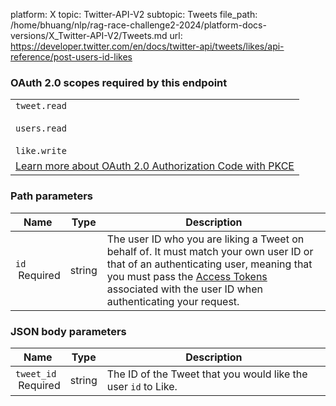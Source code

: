platform: X
topic: Twitter-API-V2
subtopic: Tweets
file_path: /home/bhuang/nlp/rag-race-challenge2-2024/platform-docs-versions/X_Twitter-API-V2/Tweets.md
url: https://developer.twitter.com/en/docs/twitter-api/tweets/likes/api-reference/post-users-id-likes

### OAuth 2.0 scopes required by this endpoint

|     |
| --- |
| `tweet.read`<br><br>`users.read`<br><br>`like.write` |
| [Learn more about OAuth 2.0 Authorization Code with PKCE](https://developer.twitter.com/en/docs/twitter-api/oauth2) |

### Path parameters

| Name | Type | Description |
| --- | --- | --- |
| `id`  <br> Required | string | The user ID who you are liking a Tweet on behalf of. It must match your own user ID or that of an authenticating user, meaning that you must pass the [Access Tokens](https://developer.twitter.com/en/docs/authentication/oauth-1-0a/obtaining-user-access-tokens) associated with the user ID when authenticating your request. |

  
  

### JSON body parameters

| Name | Type | Description |
| --- | --- | --- |
| `tweet_id`  <br> Required | string | The ID of the Tweet that you would like the user `id` to Like. |